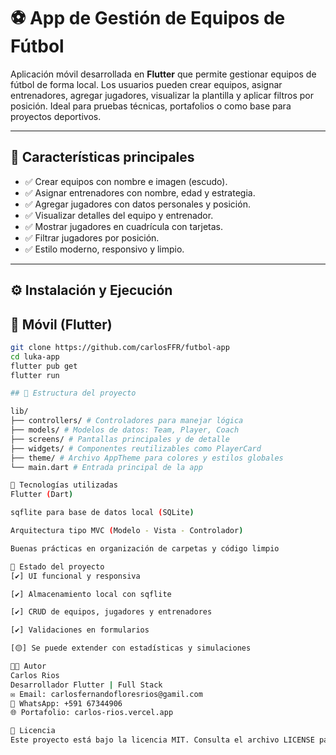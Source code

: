 # ⚽ App de Gestión de Equipos de Fútbol

Aplicación móvil desarrollada en **Flutter** que permite gestionar equipos de fútbol de forma local. Los usuarios pueden crear equipos, asignar entrenadores, agregar jugadores, visualizar la plantilla y aplicar filtros por posición. Ideal para pruebas técnicas, portafolios o como base para proyectos deportivos.

---

## 📱 Características principales

- ✅ Crear equipos con nombre e imagen (escudo).
- ✅ Asignar entrenadores con nombre, edad y estrategia.
- ✅ Agregar jugadores con datos personales y posición.
- ✅ Visualizar detalles del equipo y entrenador.
- ✅ Mostrar jugadores en cuadrícula con tarjetas.
- ✅ Filtrar jugadores por posición.
- ✅ Estilo moderno, responsivo y limpio.

---

## ⚙️ Instalación y Ejecución
## 📲 Móvil (Flutter)
```bash
git clone https://github.com/carlosFFR/futbol-app
cd luka-app
flutter pub get
flutter run

## 🧱 Estructura del proyecto

lib/
├── controllers/ # Controladores para manejar lógica
├── models/ # Modelos de datos: Team, Player, Coach
├── screens/ # Pantallas principales y de detalle
├── widgets/ # Componentes reutilizables como PlayerCard
├── theme/ # Archivo AppTheme para colores y estilos globales
└── main.dart # Entrada principal de la app

🧩 Tecnologías utilizadas
Flutter (Dart)

sqflite para base de datos local (SQLite)

Arquitectura tipo MVC (Modelo - Vista - Controlador)

Buenas prácticas en organización de carpetas y código limpio

📌 Estado del proyecto
[✔️] UI funcional y responsiva

[✔️] Almacenamiento local con sqflite

[✔️] CRUD de equipos, jugadores y entrenadores

[✔️] Validaciones en formularios

[🟡] Se puede extender con estadísticas y simulaciones

👨‍💻 Autor
Carlos Rios
Desarrollador Flutter | Full Stack
✉️ Email: carlosfernandofloresrios@gamil.com
💬 WhatsApp: +591 67344906
🌐 Portafolio: carlos-rios.vercel.app

📝 Licencia
Este proyecto está bajo la licencia MIT. Consulta el archivo LICENSE para más detalles.